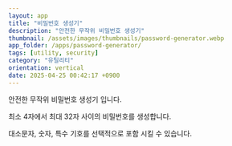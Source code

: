 ```yaml
---
layout: app
title: "비밀번호 생성기"
description: "안전한 무작위 비밀번호 생성기"
thumbnail: /assets/images/thumbnails/password-generator.webp
app_folder: /apps/password-generator/
tags: [utility, security]
category: "유틸리티"
orientation: vertical
date: 2025-04-25 00:42:17 +0900
---
```


안전한 무작위 비밀번호 생성기 입니다.

최소 4자에서 최대 32자 사이의 비밀번호를 생성합니다.

대소문자, 숫자, 특수 기호를 선택적으로 포함 시킬 수 있습니다.

